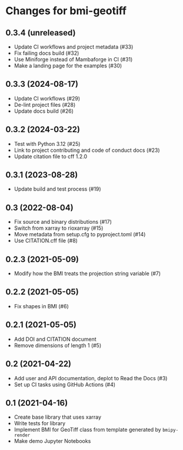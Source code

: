 # Changes for bmi-geotiff

## 0.3.4 (unreleased)

- Update CI workflows and project metadata (#33)
- Fix failing docs build (#32)
- Use Miniforge instead of Mambaforge in CI (#31)
- Make a landing page for the examples (#30)


## 0.3.3 (2024-08-17)

- Update CI workflows (#29)
- De-lint project files (#28)
- Update docs build (#26)


## 0.3.2 (2024-03-22)

- Test with Python 3.12 (#25)
- Link to project contributing and code of conduct docs (#23)
- Update citation file to cff 1.2.0


## 0.3.1 (2023-08-28)

- Update build and test process (#19)


## 0.3 (2022-08-04)

- Fix source and binary distributions (#17)
- Switch from xarray to rioxarray (#15)
- Move metadata from setup.cfg to pyproject.toml (#14)
- Use CITATION.cff file (#8)


## 0.2.3 (2021-05-09)

- Modify how the BMI treats the projection string variable (#7)


## 0.2.2 (2021-05-05)

- Fix shapes in BMI (#6)


## 0.2.1 (2021-05-05)

- Add DOI and CITATION document
- Remove dimensions of length 1 (#5)


## 0.2 (2021-04-22)

- Add user and API documentation, deplot to Read the Docs (#3)
- Set up CI tasks using GitHub Actions (#4)


## 0.1 (2021-04-16)

- Create base library that uses xarray
- Write tests for library
- Implement BMI for GeoTiff class from template generated by `bmipy-render`
- Make demo Jupyter Notebooks
